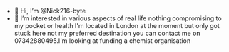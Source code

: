- 👋 Hi, I’m @Nick216-byte
- 👀 I’m interested in various aspects of real life nothing compromising to my pocket or health I'm located in London at the moment but only got stuck here not my preferred destination you can contact me on 07342880495.I'm looking at funding a chemist organisation 
